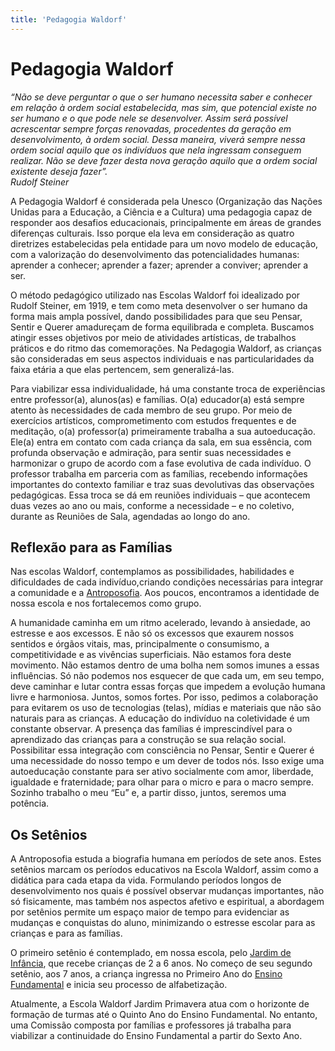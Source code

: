 ```yaml
---
title: 'Pedagogia Waldorf'
---
```


# Pedagogia Waldorf

_“Não se deve perguntar o que o ser humano necessita saber e conhecer em relação à ordem social estabelecida, mas sim, que potencial existe no ser humano e o que pode nele se desenvolver. Assim será possível acrescentar sempre forças renovadas, procedentes da geração em desenvolvimento, à ordem social. Dessa maneira, viverá sempre nessa ordem social aquilo que os indivíduos que nela ingressam conseguem realizar. Não se deve fazer desta nova geração aquilo que a ordem social existente deseja fazer”._                                                                                                                         
_Rudolf Steiner_

A Pedagogia Waldorf é considerada pela Unesco (Organização das Nações Unidas para a Educação, a Ciência e a Cultura) uma pedagogia capaz de responder aos desafios educacionais, principalmente em áreas de grandes diferenças culturais. Isso porque ela leva em consideração as quatro diretrizes estabelecidas pela entidade para um novo modelo de educação, com a valorização do desenvolvimento das potencialidades humanas: aprender a conhecer; aprender a fazer; aprender a conviver; aprender a ser. 

O método pedagógico utilizado nas Escolas Waldorf foi idealizado por Rudolf Steiner, em 1919, e tem como meta desenvolver o ser humano da forma mais ampla possível, dando possibilidades para que seu Pensar, Sentir e Querer amadureçam de forma equilibrada e completa. Buscamos atingir esses objetivos por meio de atividades artísticas, de trabalhos práticos e do ritmo das comemorações. Na Pedagogia Waldorf, as crianças são consideradas em seus aspectos individuais e nas particularidades da faixa etária a que elas pertencem, sem generalizá-las.

Para viabilizar essa individualidade, há uma constante troca de experiências entre professor(a), alunos(as) e famílias.  O(a) educador(a) está sempre atento às necessidades de cada membro de seu grupo. Por meio de exercícios artísticos, comprometimento com estudos frequentes e de meditação, o(a) professor(a) primeiramente trabalha a sua autoeducação. Ele(a) entra em contato com cada criança da sala, em sua essência, com profunda observação e admiração, para sentir suas necessidades e harmonizar o grupo de acordo com a fase evolutiva de cada indivíduo. O professor trabalha em parceria com as famílias, recebendo informações importantes do contexto familiar e traz suas devolutivas das observações pedagógicas. Essa troca se dá em reuniões individuais – que acontecem duas vezes ao ano ou mais, conforme a necessidade – e no coletivo, durante as Reuniões de Sala, agendadas ao longo do ano.

## Reflexão para as Famílias

Nas escolas Waldorf, contemplamos as possibilidades, habilidades e dificuldades de cada indivíduo,criando condições necessárias para integrar a comunidade e a [Antroposofia](antroposofia). Aos poucos, encontramos a identidade de nossa escola e nos fortalecemos como grupo. 

A humanidade caminha em um ritmo acelerado, levando à ansiedade, ao estresse e aos excessos. E não só os excessos que exaurem nossos sentidos e órgãos vitais, mas, principalmente o consumismo, a competitividade e as vivências superficiais. Não estamos fora deste movimento. Não estamos dentro de uma bolha nem somos imunes a essas influências. Só não podemos nos esquecer de que cada um, em seu tempo, deve caminhar e lutar contra essas forças que impedem a evolução humana livre e harmoniosa. Juntos, somos fortes.
Por isso, pedimos a colaboração para evitarem os uso de tecnologias (telas), mídias e materiais que não são naturais para as crianças. A educação do indivíduo na coletividade é um constante observar. A presença das famílias é imprescindível para o aprendizado das crianças para a construção se sua relação social. Possibilitar essa integração com consciência no Pensar, Sentir e Querer é uma necessidade do nosso tempo e um dever de todos nós. Isso exige uma autoeducação constante para ser ativo socialmente com amor, liberdade, igualdade e fraternidade; para olhar para o micro e para o macro sempre. Sozinho trabalho o meu “Eu” e, a partir disso, juntos, seremos uma potência.  

## Os Setênios

A Antroposofia estuda a biografia humana em períodos de sete anos. Estes setênios marcam os períodos educativos na Escola Waldorf, assim como a didática para cada etapa da vida. Formulando períodos longos de desenvolvimento nos quais é possível observar mudanças importantes, não só fisicamente, mas também nos aspectos afetivo e espiritual, a abordagem por setênios permite um espaço maior de tempo para evidenciar as mudanças e conquistas do aluno, minimizando o estresse escolar para as crianças e para as famílias. 

O primeiro setênio é contemplado, em nossa escola, pelo [Jardim de Infância](jardim-de-infancia), que recebe crianças de 2 a 6 anos. No começo de seu segundo setênio, aos 7 anos, a criança ingressa no Primeiro Ano do [Ensino Fundamental](ensino-fundamental) e inicia seu processo de alfabetização. 

Atualmente, a Escola Waldorf Jardim Primavera atua com o horizonte de formação de turmas até o Quinto Ano do Ensino Fundamental. No entanto, uma Comissão composta por famílias e professores já trabalha para viabilizar a continuidade do Ensino Fundamental a partir do Sexto Ano.